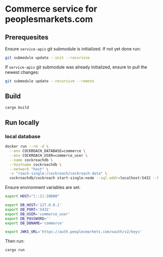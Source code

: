 # Commerce service for peoplesmarkets.com

## Prerequesites

Ensure `service-apis` git submodule is initialized. If not yet done run:

```sh
git submodule update --init --recursive
```

If `service-apis` git submodule was already initialized, ensure to pull the newest changes:

```sh
git submodule update --recursive --remote
```

## Build

```sh
cargo build
```

## Run locally

### local database

```sh
docker run --rm -d \
  --env COCKROACH_DATABASE=commerce \
  --env COCKROACH_USER=commerce_user \
  --name cockroachdb \
  --hostname cockroachdb \
  --network "host" \
  -v "roach-single:/cockroach/cockroach-data" \
  cockroachdb/cockroach start-single-node --sql-addr=localhost:5432 --http-addr localhost:8080 --insecure
```

Ensure environment variables are set.

```sh
export HOST="[::1]:10000"

export DB_HOST='127.0.0.1'
export DB_PORT='5432'
export DB_USER='commerce_user'
export DB_PASSWORD=''
export DB_DBNAME='commerce'

export JWKS_URL='https://auth.peoplesmarkets.com/oauth/v2/keys'
```

Then run:

```sh
cargo run
```
